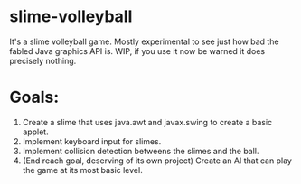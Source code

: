 # slime-volleyball
It's a slime volleyball game. Mostly experimental to see just how bad the fabled Java graphics API is. WIP, if you use it now be warned it does precisely nothing.

# Goals:
1. Create a slime that uses java.awt and javax.swing to create a basic applet.
2. Implement keyboard input for slimes.
3. Implement collision detection betweens the slimes and the ball.
4. (End reach goal, deserving of its own project) Create an AI that can play the game at its most basic level.
